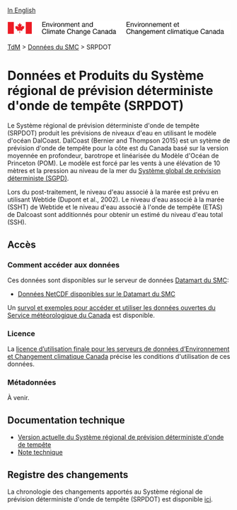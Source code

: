 [In English](readme_rdsps_en.md)

![ECCC logo](../../img_eccc-logo.png)

[TdM](../../readme_fr.md) > [Données du SMC](../readme_fr.md) > SRPDOT

# Données et Produits du Système régional de prévision déterministe d'onde de tempête (SRPDOT)

Le Système régional de prévision déterministe d'onde de tempête (SRPDOT) produit les prévisions de niveaux d'eau en utilisant le modèle d'océan DalCoast. DalCoast (Bernier and Thompson 2015) est un sytème de prévision d'onde de tempête pour la côte est du Canada basé sur la version moyennée en profondeur, barotrope et linéarisée du Modèle d'Océan de Princeton (POM). Le modèle est forcé par les vents à une élévation de 10 mètres et la pression au niveau de la mer du [Système global de prévision déterministe (SGPD)](../nwp_gdps/readme_gdps_fr.md).

Lors du post-traitement, le niveau d'eau associé à la marée est prévu en utilisant Webtide (Dupont et al., 2002). Le niveau d'eau associé à la marée (SSHT) de Webtide et le niveau d'eau associé à l'onde de tempête (ETAS) de Dalcoast sont additionnés pour obtenir un estimé du niveau d'eau total (SSH).

## Accès

### Comment accéder aux données

Ces données sont disponibles sur le serveur de données [Datamart du SMC](../../msc-datamart/readme_fr.md):

* [Données NetCDF disponibles sur le Datamart du SMC](readme_rdsps-datamart_fr.md)

Un [survol et exemples pour accéder et utiliser les données ouvertes du Service météorologique du Canada](../../usage/readme_fr.md) est disponible.

### Licence

La [licence d’utilisation finale pour les serveurs de données d’Environnement et Changement climatique Canada](../../licence/readme_fr.md) précise les conditions d'utilisation de ces données.

### Métadonnées

À venir.

## Documentation technique

* [Version actuelle du Système régional de prévision déterministe d'onde de tempête](https://collaboration.cmc.ec.gc.ca/cmc/CMOI/product_guide/docs/tech_specifications/tech_specifications_RDSPS_f.pdf)
* [Note technique](http://collaboration.cmc.ec.gc.ca/cmc/CMOI/product_guide/docs/tech_notes/technote_rdsps_f.pdf)

## Registre des changements

La chronologie des changements apportés au Système régional de prévision déterministe d'onde de tempête (SRPDOT) est disponible [ici](changelog_rdsps_fr.md).
